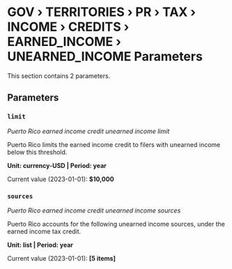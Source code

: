 # GOV › TERRITORIES › PR › TAX › INCOME › CREDITS › EARNED_INCOME › UNEARNED_INCOME Parameters

This section contains 2 parameters.

## Parameters

### `limit`
*Puerto Rico earned income credit unearned income limit*

Puerto Rico limits the earned income credit to filers with unearned income below this threshold.

**Unit: currency-USD | Period: year**

Current value (2023-01-01): **$10,000**


### `sources`
*Puerto Rico earned income credit unearned income sources*

Puerto Rico accounts for the following unearned income sources, under the earned income tax credit.

**Unit: list | Period: year**

Current value (2023-01-01): **[5 items]**

